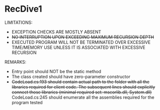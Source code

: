 # RecDive1

LIMITATIONS:
- EXCEPTION CHECKS ARE MOSTLY ABSENT
- ~~NO INTERRUPTION UPON EXCEEDING MAXIMUM RECURSION DEPTH~~
- EXECUTED PROGRAM WILL NOT BE TERMINATED OVER EXCESSIVE TIME/MEMORY USE UNLESS IT IS ASSOCIATED WITH EXCESSIVE RECURSION

REMARKS:
- Entry point should NOT be the static method
- The class created should have zero-parameter constructor
- ~~CodeLoad.cs:193 should contain actual path to the folder with all the libraries required for client code. The subsequent lines should explicitly connect those libraries (minimal required set: mscorlib.dll, System.dll)~~ CodeLoad.cs:245 should enumerate all the assemblies required for the program tested
